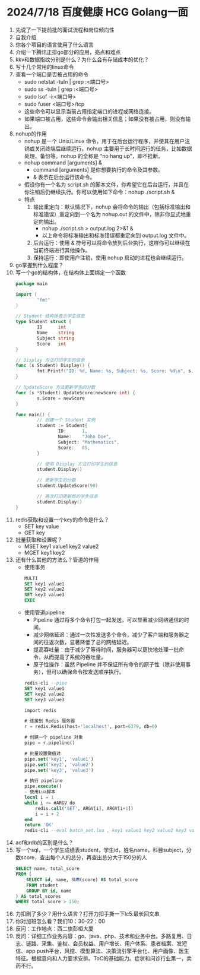 # 2024/7/18 百度健康 HCG Golang一面
1. 先说了一下提前批的面试流程和岗位倾向性
2. 自我介绍
3. 你各个项目的语言使用了什么语言
4. 介绍一下腾讯正排go部分的应用，亮点和难点
5. kkv和数据指纹分别是什么？为什么会有存储成本的优化？
6. 写十几个常用的linux命令
7. 查看一个端口是否被占用的命令
    - sudo netstat -tuln | grep :<端口号>
    - sudo ss -tuln | grep :<端口号>
    - sudo lsof -i:<端口号>
    - sudo fuser <端口号>/tcp
    - 这些命令可以显示当前占用指定端口的进程或网络连接。
    - 如果端口被占用，这些命令会输出相关信息；如果没有被占用，则没有输出。
8. nohup的作用
    - nohup 是一个 Unix/Linux 命令，用于在后台运行程序，并使其在用户注销或关闭终端后继续运行。nohup 主要用于长时间运行的任务，比如数据处理、备份等。nohup 的全称是 “no hang up”，即不挂断。
    - nohup command [arguments] &
        - command [arguments] 是你想要执行的命令及其参数。
        - & 表示在后台运行该命令。
    - 假设你有一个名为 script.sh 的脚本文件，你希望它在后台运行，并且在你注销后仍继续执行。你可以使用如下命令：nohup ./script.sh &
    - 特点
        1. 输出重定向：默认情况下，nohup 会将命令的输出（包括标准输出和标准错误）重定向到一个名为 nohup.out 的文件中，除非你显式地重定向输出。
            - nohup ./script.sh > output.log 2>&1 &
            - 以上命令将标准输出和标准错误都重定向到 output.log 文件中。
        2. 后台运行：使用 & 符号可以将命令放到后台执行，这样你可以继续在当前终端进行其他操作。
        3. 保持运行：即使用户注销，使用 nohup 启动的进程也会继续运行。
9. go掌握到什么程度？
10. 写一个go的结构体，在结构体上面绑定一个函数
    ```go
    package main

    import (
            "fmt"
    )

    // Student 结构体表示学生信息
    type Student struct {
            ID      int
            Name    string
            Subject string
            Score   int
    }

    // Display 方法打印学生的信息
    func (s Student) Display() {
            fmt.Printf("ID: %d, Name: %s, Subject: %s, Score: %d\n", s.ID, s.Name, s.Subject, s.Score)
    }

    // UpdateScore 方法更新学生的分数
    func (s *Student) UpdateScore(newScore int) {
            s.Score = newScore
    }

    func main() {
            // 创建一个 Student 实例
            student := Student{
                    ID:      1,
                    Name:    "John Doe",
                    Subject: "Mathematics",
                    Score:   85,
            }

            // 使用 Display 方法打印学生的信息
            student.Display()

            // 更新学生的分数
            student.UpdateScore(90)

            // 再次打印更新后的学生信息
            student.Display()
    }
    ```
11. redis获取和设置一个key的命令是什么？
    - SET key value
    - GET key
12. 批量获取和设置呢？
    - MSET key1 value1 key2 value2
    - MGET key1 key2
13. 还有什么其他的方法么？管道的作用
    - 使用事务
        ```sql
        MULTI
        SET key1 value1
        SET key2 value2
        SET key3 value3
        EXEC
        ```
    - 使用管道pipeline
        - Pipeline 通过将多个命令打包一起发送，可以显著减少网络通信的时间。
        - 减少网络延迟：通过一次性发送多个命令，减少了客户端和服务器之间的往返次数，显著降低了总的网络延迟。
        - 提高吞吐量：由于减少了等待时间，服务器可以更快地处理一批命令，从而提高了系统的吞吐量。
        - 原子性操作：虽然 Pipeline 并不保证所有命令的原子性（除非使用事务），但可以确保命令按发送顺序执行。
        ```SQL
        redis-cli --pipe
        SET key1 value1
        SET key2 value2
        SET key3 value3
        ```
        ```SQL
        import redis

        # 连接到 Redis 服务器
        r = redis.Redis(host='localhost', port=6379, db=0)

        # 创建一个 pipeline 对象
        pipe = r.pipeline()

        # 批量设置键值对
        pipe.set('key1', 'value1')
        pipe.set('key2', 'value2')
        pipe.set('key3', 'value3')

        # 执行 pipeline
        pipe.execute()
        - 使用Lua脚本
        local i = 1
        while i <= #ARGV do
            redis.call('SET', ARGV[i], ARGV[i+1])
            i = i + 2
        end
        return 'OK'
        redis-cli --eval batch_set.lua , key1 value1 key2 value2 key3 value3
        ```
14. aof和rdb的区别是什么？
15. 写一个sql，一个学生成绩表student，学生id，姓名name，科目subject，分数score，查出每个人的总分，再查出总分大于150分的人
    ```SQL
    SELECT name, total_score 
    FROM (     
        SELECT id, name, SUM(score) AS total_score    
        FROM student     
        GROUP BY id, name 
    ) AS total_scores 
    WHERE total_score > 150;
    ```
16. 力扣刷了多少？用什么语言？打开力扣手撕一下lc5.最长回文串
17. 你对加班怎么看？我们10：30-22：00
18. 反问：工作地点：西二旗彭桓大厦
19. 反问：详细工作业务内容：go、java、php、技术和业务中台。多路复用、日志、链路、采集、鉴权、会员权益、用户增长、用户体系、患者档案、发短信、app push平台，风控、模型算法、决策流引擎平台化、用户画像、医生特征。根据意向和人力要求安排。ToC的基础能力。症状和问诊行业第一，卖药不行。